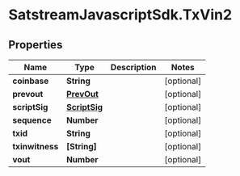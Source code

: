 # SatstreamJavascriptSdk.TxVin2

## Properties
Name | Type | Description | Notes
------------ | ------------- | ------------- | -------------
**coinbase** | **String** |  | [optional] 
**prevout** | [**PrevOut**](PrevOut.md) |  | [optional] 
**scriptSig** | [**ScriptSig**](ScriptSig.md) |  | [optional] 
**sequence** | **Number** |  | [optional] 
**txid** | **String** |  | [optional] 
**txinwitness** | **[String]** |  | [optional] 
**vout** | **Number** |  | [optional] 
